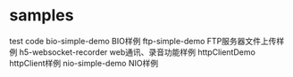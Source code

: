 # samples
test code
bio-simple-demo	BIO样例
ftp-simple-demo	FTP服务器文件上传样例
h5-websocket-recorder	web通讯、录音功能样例
httpClientDemo	httpClient样例
nio-simple-demo NIO样例
